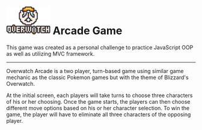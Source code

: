 
<h1> 
  <img src="https://github.com/briandhkim/8-bit-game/blob/master/images/owlogo.png?raw=true" height="75">
  Arcade Game
</h1>

   This game was created as a personal challenge to practice JavaScript OOP as well as utilizing MVC framework.

------

Overwatch Arcade is a two player, turn-based game using similar game mechanic as the classic Pokemon games but with the theme of Blizzard's Overwatch. 

At the initial screen, each players will take turns to choose three characters of his or her choosing. Once the game starts, the players can then choose different move options based on his or her character selection. To win the game, the player will have to eliminate all three characters of the opposing player. 
